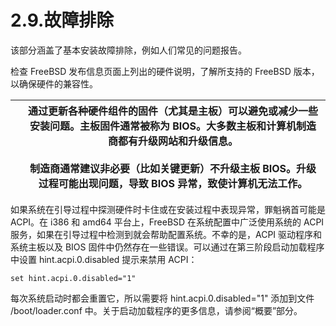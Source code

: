 # 2.9.故障排除

该部分涵盖了基本安装故障排除，例如人们常见的问题报告。

检查 FreeBSD 发布信息页面上列出的硬件说明，了解所支持的 FreeBSD 版本，以确保硬件的兼容性。

|  | 通过更新各种硬件组件的固件（尤其是主板）可以避免或减少一些安装问题。主板固件通常被称为 BIOS。大多数主板和计算机制造商都有升级网站和升级信息。<br /><br />制造商通常建议非必要（比如关键更新）不升级主板 BIOS。升级过程可能出现问题，导致 BIOS 异常，致使计算机无法工作。|
| -- | -------------------------------------------------------------------------------------------------------------------------------------------------------------------------------------------------------------------------------------------------------------------------------- |

如果系统在引导过程中探测硬件时卡住或在安装过程中表现异常，罪魁祸首可能是 ACPI。在 i386 和 amd64 平台上，FreeBSD 在系统配置中广泛使用系统的 ACPI 服务，如果在引导过程中检测到就会帮助配置系统。不幸的是，ACPI 驱动程序和系统主板以及 BIOS 固件中仍然存在一些错误。可以通过在第三阶段启动加载程序中设置 hint.acpi.0.disabled 提示来禁用 ACPI：

```
set hint.acpi.0.disabled="1"
```

每次系统启动时都会重置它，所以需要将 hint.acpi.0.disabled="1" 添加到文件 /boot/loader.conf 中。关于启动加载程序的更多信息，请参阅“概要”部分。
